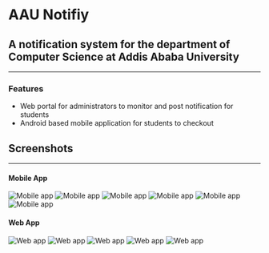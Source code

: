 # AAU Notifiy

A notification system for the department of Computer Science at Addis Ababa University
--
---
### Features
- Web portal for administrators to monitor and post notification for students
- Android based mobile application for students to checkout 

## Screenshots
---
#### Mobile App
![Mobile app](./Mobile-app1.png)
![Mobile app](./Mobile-app2.png)
![Mobile app](./Mobile-app3.png)
![Mobile app](./Mobile-app4.png)
![Mobile app](./Mobile-app5.png)
![Mobile app](./Mobile-app6.png)

#### Web App
![Web app](./Web-app1.png)
![Web app](./Web-app2.png)
![Web app](./Web-app3.png)
![Web app](./Web-app4.png)
![Web app](./Web-app6.png)


